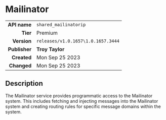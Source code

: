 # Mailinator
| | |
|-:|-|
|**API name**|`shared_mailinatorip`|
|**Tier**|Premium|
|**Version**|`releases/v1.0.1657\1.0.1657.3444`|
|**Publisher**|**Troy Taylor**|
|**Created**|Mon Sep 25 2023|
|**Changed**|Mon Sep 25 2023|

## Description
The Mailinator service provides programmatic access to the Mailinator system. This includes fetching and injecting messages into the Mailinator system and creating routing rules for specific message domains within the system.
